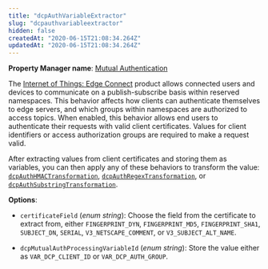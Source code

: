```yaml
---
title: "dcpAuthVariableExtractor"
slug: "dcpauthvariableextractor"
hidden: false
createdAt: "2020-06-15T21:08:34.264Z"
updatedAt: "2020-06-15T21:08:34.264Z"
---
```

__Property Manager name__: [Mutual Authentication](https://control.akamai.com/wh/CUSTOMER/AKAMAI/en-US/WEBHELP/property-manager/property-manager-help/csh_lookup.html?id=PM_9070)

The [Internet of Things: Edge Connect](https://learn.akamai.com/en-us/products/web_performance/iot_edge_connect.html) product allows connected users and devices to communicate on a publish-subscribe basis within reserved namespaces. This behavior affects how clients can authenticate themselves to edge servers, and which groups within namespaces are authorized to access topics. When enabled, this behavior allows end users to authenticate their requests with valid client certificates. Values for client identifiers or access authorization groups are required to make a request valid.

After extracting values from client certificates and storing them as variables, you can then apply any of these behaviors to transform the value: [`dcpAuthHMACTransformation`](#dcpauthhmactransformation), [`dcpAuthRegexTransformation`](#dcpauthregextransformation), or [`dcpAuthSubstringTransformation`](#dcpauthsubstringtransformation).

__Options__:

<div class="option" markdown="1" id="dcpAuthVariableExtractor.certificateField" >

- `certificateField` (_enum string_): Choose the field from the certificate to extract from, either `FINGERPRINT_DYN`, `FINGERPRINT_MD5`, `FINGERPRINT_SHA1`, `SUBJECT_DN`, `SERIAL`, `V3_NETSCAPE_COMMENT`, or `V3_SUBJECT_ALT_NAME`.

</div>

<div class="option" markdown="1" id="dcpAuthVariableExtractor.dcpMutualAuthProcessingVariableId" >

- `dcpMutualAuthProcessingVariableId` (_enum string_): Store the value either as `VAR_DCP_CLIENT_ID` or `VAR_DCP_AUTH_GROUP`.

</div>

</div>

<div class="feature" data-feature="dcpDefaultAuthzGroups" markdown="1">
